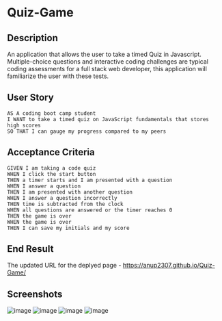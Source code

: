 # Quiz-Game
## Description
An application that allows the user to take a timed Quiz in Javascript. Multiple-choice questions and interactive coding challenges are typical coding assessments for a full stack web developer, this application will familiarize the user with these tests.

## User Story

```
AS A coding boot camp student
I WANT to take a timed quiz on JavaScript fundamentals that stores high scores
SO THAT I can gauge my progress compared to my peers
```

## Acceptance Criteria

```
GIVEN I am taking a code quiz
WHEN I click the start button
THEN a timer starts and I am presented with a question
WHEN I answer a question
THEN I am presented with another question
WHEN I answer a question incorrectly
THEN time is subtracted from the clock
WHEN all questions are answered or the timer reaches 0
THEN the game is over
WHEN the game is over
THEN I can save my initials and my score
```

## End Result
The updated URL for the deplyed page - https://anup2307.github.io/Quiz-Game/

## Screenshots
![image](https://user-images.githubusercontent.com/124316722/231638509-968d9bc2-a738-434d-a60b-95f1cec91241.png)
![image](https://user-images.githubusercontent.com/124316722/231638753-5d1f5753-4679-46a6-a115-ba76c59f7ec9.png)
![image](https://user-images.githubusercontent.com/124316722/231638841-cac45a25-156e-4b48-89f2-86a4165f4694.png)
![image](https://user-images.githubusercontent.com/124316722/231638966-814efa05-cc4c-4ba7-a3ab-1aae35149673.png)

